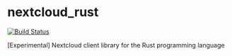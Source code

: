 # nextcloud_rust

[![Build Status](https://travis-ci.org/ChristophWurst/nextcloud_rust.svg?branch=master)](https://travis-ci.org/ChristophWurst/nextcloud_rust)

[Experimental] Nextcloud client library for the Rust programming language
